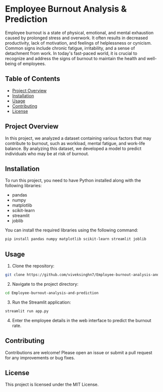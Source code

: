 # Employee Burnout Analysis & Prediction

Employee burnout is a state of physical, emotional, and mental exhaustion caused by prolonged stress and overwork. It often results in decreased productivity, lack of motivation, and feelings of helplessness or cynicism. Common signs include chronic fatigue, irritability, and a sense of detachment from work. In today's fast-paced world, it is crucial to recognize and address the signs of burnout to maintain the health and well-being of employees.

## Table of Contents
- [Project Overview](#project-overview)
- [Installation](#installation)
- [Usage](#usage)
- [Contributing](#contributing)
- [License](#license)

## Project Overview
In this project, we analyzed a dataset containing various factors that may contribute to burnout, such as workload, mental fatigue, and work-life balance. By analyzing this dataset, we developed a model to predict individuals who may be at risk of burnout.

## Installation
To run this project, you need to have Python installed along with the following libraries:
- pandas
- numpy
- matplotlib
- scikit-learn
- streamlit
- joblib

You can install the required libraries using the following command:
```bash
pip install pandas numpy matplotlib scikit-learn streamlit joblib
```

## Usage
1. Clone the repository:
```bash
git clone https://github.com/viveksinghn7/Employee-burnout-analysis-and-prediction.git
```
2. Navigate to the project directory:
```bash
cd Employee-burnout-analysis-and-prediction
```
3. Run the Streamlit application:
```bash
streamlit run app.py
```
4. Enter the employee details in the web interface to predict the burnout rate.

## Contributing
Contributions are welcome! Please open an issue or submit a pull request for any improvements or bug fixes.

## License
This project is licensed under the MIT License.
